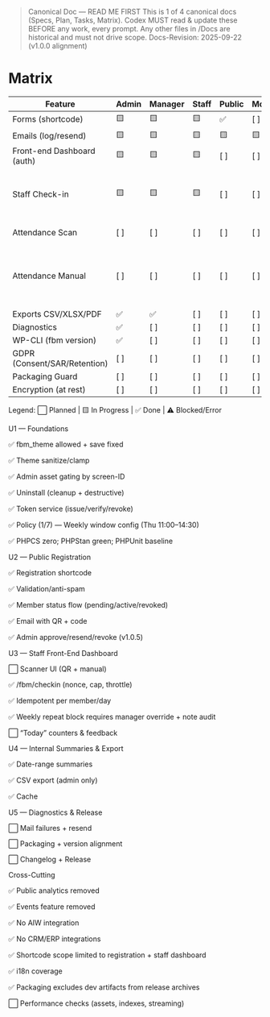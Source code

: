 > Canonical Doc — READ ME FIRST
> This is 1 of 4 canonical docs (Specs, Plan, Tasks, Matrix).
> Codex MUST read & update these BEFORE any work, every prompt.
> Any other files in /Docs are historical and must not drive scope.
> Docs-Revision: 2025-09-22 (v1.0.0 alignment)

# Matrix

| Feature | Admin | Manager | Staff | Public | Mobile | A11y | Security | PHPCS | PHPStan | Unit | Integration | E2E | Docs | Notes |
| --- | --- | --- | --- | --- | --- | --- | --- | --- | --- | --- | --- | --- | --- | --- |
| Forms (shortcode) | 🟨 | 🟨 | 🟨 | ✅ | [ ] | [ ] | ✅ | ✅ | ✅ | ⚠️ | [ ] | [ ] | [ ] | [Tasks](Tasks.md) |
| Emails (log/resend) | 🟨 | 🟨 | 🟨 | 🟨 | 🟨 | 🟨 | 🟨 | ✅ | ✅ | ⚠️ | 🟨 | 🟨 | 🟨 | [Task](Tasks.md#permanent-qr-issuance-in-applicant-email-revoke-regenerate-admin-tool) |
| Front-end Dashboard (auth) | 🟨 | 🟨 | 🟨 | [ ] | [ ] | [ ] | ✅ | ✅ | ✅ | ⚠️ | [ ] | [ ] | [ ] | [Task](Tasks.md#public-dashboard-removal--guards) |
| Staff Check-in | 🟨 | 🟨 | 🟨 | [ ] | [ ] | [ ] | ✅ | ✅ | ✅ | ✅ | [ ] | [ ] | [ ] | [Task](Tasks.md#u3--staff-front-end-dashboard); Final audit 2025-09-17 |
| Attendance Scan | [ ] | [ ] | [ ] | [ ] | [ ] | [ ] | [ ] | ✅ | ✅ | ⚠️ | [ ] | [ ] | [ ] | [Events](Tasks.md#replace-remove-events-references-in-code--db-migrator), [Policy](Tasks.md#rest--ui-updates-for-fixed-window-policy) |
| Attendance Manual | [ ] | [ ] | [ ] | [ ] | [ ] | [ ] | ✅ | ✅ | ✅ | ✅ | [ ] | [ ] | [ ] | [Events](Tasks.md#replace-remove-events-references-in-code--db-migrator), [Policy](Tasks.md#rest--ui-updates-for-fixed-window-policy); Final audit 2025-09-17 |
| Exports CSV/XLSX/PDF | ✅ | ✅ | [ ] | [ ] | [ ] | [ ] | ✅ | ✅ | ✅ | ✅ | [ ] | [ ] | ✅ | [Tasks](Tasks.md) |
| Diagnostics | ✅ | [ ] | [ ] | [ ] | [ ] | [ ] | ✅ | ✅ | ✅ | ✅ | [ ] | [ ] | [ ] | [Tasks](Tasks.md) |
| WP-CLI (fbm version) | ✅ | [ ] | [ ] | [ ] | [ ] | [ ] | ✅ | ✅ | ✅ | ✅ | [ ] | [ ] | ✅ | [Tasks](Tasks.md) |
| GDPR (Consent/SAR/Retention) | [ ] | [ ] | [ ] | [ ] | [ ] | [ ] | [ ] | ✅ | ✅ | ⚠️ | [ ] | [ ] | [ ] | [Tasks](Tasks.md) |
| Packaging Guard | [ ] | [ ] | [ ] | [ ] | [ ] | [ ] | ✅ | ✅ | ✅ | ✅ | [ ] | [ ] | [Runbook](Runbooks/Release.md) | [Task](Tasks.md#packaging-guard-verification-upgrade-replaces-in-place) |
| Encryption (at rest) | [ ] | [ ] | [ ] | [ ] | [ ] | [ ] | [ ] | ✅ | ✅ | ⚠️ | [ ] | [ ] | [ ] | [Tasks](Tasks.md) |



Legend: ⬜ Planned | 🟨 In Progress | ✅ Done | ⚠️ Blocked/Error

U1 — Foundations

✅ fbm_theme allowed + save fixed

✅ Theme sanitize/clamp

✅ Admin asset gating by screen-ID

✅ Uninstall (cleanup + destructive)

✅ Token service (issue/verify/revoke)

✅ Policy (1/7) — Weekly window config (Thu 11:00–14:30)

✅ PHPCS zero; PHPStan green; PHPUnit baseline

U2 — Public Registration

✅ Registration shortcode

✅ Validation/anti-spam

✅ Member status flow (pending/active/revoked)

✅ Email with QR + code

✅ Admin approve/resend/revoke (v1.0.5)

U3 — Staff Front-End Dashboard

⬜ Scanner UI (QR + manual)

✅ /fbm/checkin (nonce, cap, throttle)

✅ Idempotent per member/day

✅ Weekly repeat block requires manager override + note audit

⬜ “Today” counters & feedback

U4 — Internal Summaries & Export

✅ Date-range summaries

✅ CSV export (admin only)

✅ Cache

U5 — Diagnostics & Release

⬜ Mail failures + resend

⬜ Packaging + version alignment

⬜ Changelog + Release


Cross-Cutting

✅ Public analytics removed

✅ Events feature removed

✅ No AIW integration

✅ No CRM/ERP integrations

✅ Shortcode scope limited to registration + staff dashboard

✅ i18n coverage

✅ Packaging excludes dev artifacts from release archives

⬜ Performance checks (assets, indexes, streaming)

